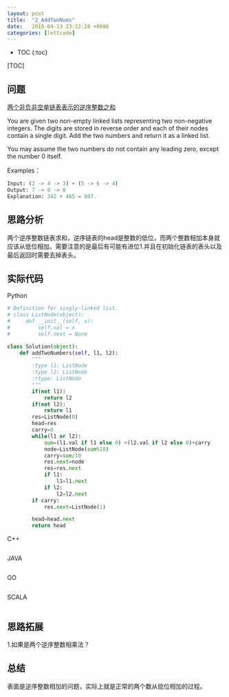 ```yaml
---
layout: post
title:  "2_AddTwoNums"
date:   2018-04-13 23:22:28 +0800
categories: [lettcode]
---
```


* TOC
{:toc}

[TOC]

## 问题
[两个非负非空单链表表示的逆序整数之和](https://leetcode.com/problems/add-two-numbers/description//)

You are given two non-empty linked lists representing two non-negative integers. The digits are stored in reverse order and each of their nodes contain a single digit. Add the two numbers and return it as a linked list.

You may assume the two numbers do not contain any leading zero, except the number 0 itself.

Examples：
```python
Input: (2 -> 4 -> 3) + (5 -> 6 -> 4)
Output: 7 -> 0 -> 8
Explanation: 342 + 465 = 807.
```


## 思路分析
两个逆序整数链表求和，逆序链表的head是整数的低位，而两个整数相加本身就应该从低位相加。需要注意的是最后有可能有进位1.并且在初始化链表的表头以及最后返回时需要去掉表头。

## 实际代码
Python
```python
# Definition for singly-linked list.
# class ListNode(object):
#     def __init__(self, x):
#         self.val = x
#         self.next = None

class Solution(object):
    def addTwoNumbers(self, l1, l2):
        """
        :type l1: ListNode
        :type l2: ListNode
        :rtype: ListNode
        """
        if(not l1):
            return l2
        if(not l2):
            return l1
        res=ListNode(0)
        head=res
        carry=0
        while(l1 or l2):
            sum=(l1.val if l1 else 0) +(l2.val if l2 else 0)+carry
            node=ListNode(sum%10)
            carry=sum/10
            res.next=node
            res=res.next
            if l1:
                l1=l1.next
            if l2:
                l2=l2.next
        if carry:
            res.next=ListNode(1)

        head=head.next
        return head
```

C++
```code

```

JAVA
```code

```

GO
```code

```


SCALA
```code

```
## 思路拓展
1.如果是两个逆序整数相乘法？
## 总结
表面是逆序整数相加的问题，实际上就是正常的两个数从低位相加的过程。
